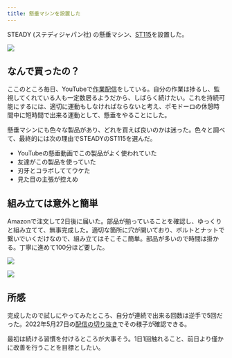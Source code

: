 ```yaml
---
title: 懸垂マシンを設置した
---
```

STEADY (ステディジャパン社) の懸垂マシン、[ST115](https://www.amazon.co.jp/dp/B09K3QQBKH)を設置した。

![](https://lh3.googleusercontent.com/HEgbKFKm-p5YzR-ZYdxqydSSeGvyBk2l38tdpixBbK9kMQY8-YnBKSitmF73kIHoCguE3D9to5WgY3_4l7OrsWjsuXYPAlZMRa-dYj-mSA951WsTJN349dq5VrVBXwkKHA0U8PkzMt6uK3gX2PPHS9PFNhp7V7qtz0RGv5MTqherBYz6e87a6dQXESwS)

なんで買ったの？
--------

ここのところ毎日、YouTubeで[作業配信](https://www.youtube.com/c/r7kamura)をしている。自分の作業は捗るし、監視してくれている人も一定数居るようだから、しばらく続けたい。これを持続可能にするには、適切に運動もしなければならないと考え、ポモドーロの休憩時間中に短時間で出来る運動として、懸垂をやることにした。

懸垂マシンにも色々な製品があり、どれを買えば良いのかは迷った。色々と調べて、最終的には次の理由でSTEADYのST115を選んだ。

*   YouTubeの懸垂動画でこの製品がよく使われていた
*   友達がこの製品を使っていた
*   刃牙とコラボしててウケた
*   見た目の主張が控えめ

組み立ては意外と簡単
----------

Amazonで注文して2日後に届いた。部品が揃っていることを確認し、ゆっくりと組み立てて、無事完成した。適切な箇所に穴が開いており、ボルトとナットで繋いでいくだけなので、組み立てはそこそこ簡単。部品が多いので時間は掛かる。丁寧に進めて100分ほど要した。

![](https://lh4.googleusercontent.com/P_gZJkjYu34M9OEsCb02a6knlFXFv85ZB-OXNDOrWrMwNtv7AA95m297xkP3kj7wAap2TU4AceC2fAirM1tXbWpfEp_krh5VVuTWdwGAK6Vb-fgaMqLxkJBpoycaGae5dRWW0ignOiO0HGKLZN6kqyZMyK_3kIMBJJI4AEBAcBTibkLLlHa_vI3wB_vk)

![](https://lh3.googleusercontent.com/jaSVtfCvCTAg9QXPBGnF_VZ-zKBYV3J5FSESIBLkj7QYzqnwGXDObnMN6lx5gQkgvzUKQUCt_g1fQte1q-wr5WLGPu7Ezfa_oQK1B3is81B4HuAtDezFrcf-UiJp0XbhiQdtkN0LeRvwBUXiajXopV_dge73_UPwTjDE5xcfn9VnnpTJ8fOtZYVQ3txi)

所感
--

完成したので試しにやってみたところ、自分が連続で出来る回数は逆手で5回だった。2022年5月27日の[配信の切り抜き](https://www.youtube.com/clip/Ugkxy2NXpdlfZF0kT9s-MoCOrbB1wpWEryK9)でその様子が確認できる。

最初は続ける習慣を付けるところが大事そう。1日1回触れること、前日より僅かに改善を行うことを目標としたい。
